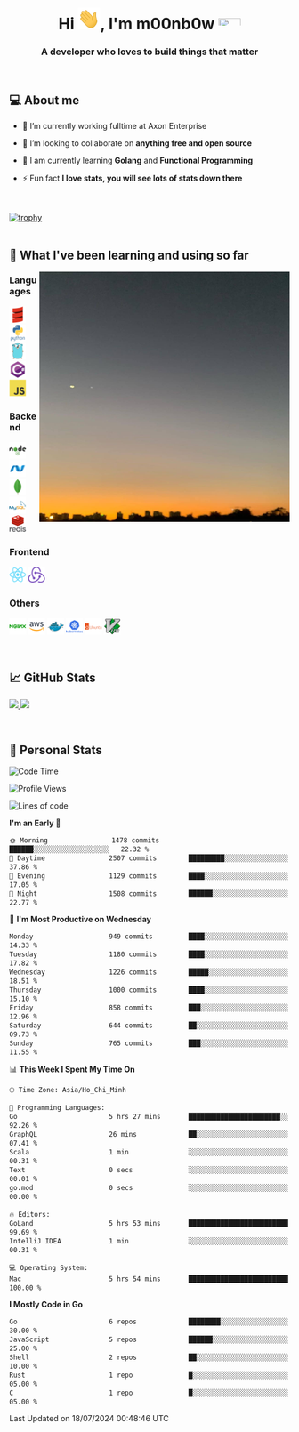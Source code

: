 <h1 align="center">Hi <img src="https://raw.githubusercontent.com/ABSphreak/ABSphreak/master/gifs/Hi.gif" width="40px" />,  I'm m00nb0w <img src="https://media.giphy.com/media/Xf7T7zOwZm9WbHvTap/giphy.gif" width="40px" height="20px"></h1>
<h3 align="center">A developer who loves to build things that matter</h3>

<br/>

## 💻 About me

- 🔭 I’m currently working fulltime at Axon Enterprise 

- 👯 I’m looking to collaborate on **anything free and open source**

- 🧠 I am currently learning **Golang** and **Functional Programming** 

- ⚡ Fun fact **I love stats, you will see lots of stats down there**



<br/><br/>[![trophy](https://github-profile-trophy.vercel.app/?username=m00nb0w&theme=nord&column=7)](https://github.com/ryo-ma/github-profile-trophy)<br/><br/>

## 🔧 What I've been learning and using so far

<img align="right" alt="readme" src="./assets/readme.jpg" width="450" height="450"/>

### Languages
<p align="left">
<img src="https://raw.githubusercontent.com/devicons/devicon/master/icons/scala/scala-original.svg" alt="scala" width="30" height="30" />
<img src="https://raw.githubusercontent.com/devicons/devicon/master/icons/python/python-original-wordmark.svg" alt="python" width="30" height="30" />
<img src="https://raw.githubusercontent.com/devicons/devicon/master/icons/go/go-original.svg" alt="go" width="30" height="30" />
<img src="https://raw.githubusercontent.com/devicons/devicon/master/icons/csharp/csharp-original.svg" alt="csharp" width="30" height="30" />
<img src="https://raw.githubusercontent.com/devicons/devicon/master/icons/javascript/javascript-original.svg" alt="js" width="30" height="30" />
</p>

### Backend
<p align="left">
<img src="https://raw.githubusercontent.com/devicons/devicon/master/icons/nodejs/nodejs-original-wordmark.svg" alt="nodejs" width="30" height="30" />
<img src="https://raw.githubusercontent.com/devicons/devicon/master/icons/dot-net/dot-net-original.svg" alt=".NET" width="30" height="30" />
<img src="https://raw.githubusercontent.com/devicons/devicon/master/icons/mongodb/mongodb-original.svg" alt="mongodb" width="30" height="30" />
<img src="https://raw.githubusercontent.com/devicons/devicon/master/icons/mysql/mysql-original-wordmark.svg" alt="mysql" width="30" height="30" />
<img src="https://raw.githubusercontent.com/devicons/devicon/master/icons/redis/redis-original-wordmark.svg" alt="redis" width="30" height="30" />
</p>

### Frontend
<p align="left">
<img src="https://raw.githubusercontent.com/devicons/devicon/master/icons/react/react-original.svg" alt="react" width="30" height="30" />
<img src="https://raw.githubusercontent.com/devicons/devicon/master/icons/redux/redux-original.svg" alt=".NET" width="30" height="30" />
</p>

### Others
<p align="left">
<img src="https://raw.githubusercontent.com/devicons/devicon/master/icons/nginx/nginx-original.svg" alt="nginx" width="30" height="30" />
<img src="https://raw.githubusercontent.com/github/explore/80688e429a7d4ef2fca1e82350fe8e3517d3494d/topics/aws/aws.png" alt="aws" width="30" height="30" />
<img src="https://raw.githubusercontent.com/devicons/devicon/master/icons/docker/docker-original.svg" alt="Docker" width="30" height="30" />
<img src="https://raw.githubusercontent.com/devicons/devicon/master/icons/kubernetes/kubernetes-plain-wordmark.svg" alt="Kubernetes" width="30" height="30" />
<img src="https://raw.githubusercontent.com/devicons/devicon/master/icons/ubuntu/ubuntu-plain-wordmark.svg" alt="Ubuntu" width="30" height="30" />
<img src="https://raw.githubusercontent.com/devicons/devicon/master/icons/vim/vim-original.svg" alt="Vim" width="30" height="30" />
</p>

<br/>

## 📈 GitHub Stats

<p>
<a href="https://github.com/m00nb0w">
  <img height="180em" src="https://github-readme-stats.vercel.app/api?username=m00nb0w&count_private=true&show_icons=true&include_all_commits=true&theme=darcula" />
  <img height="180em" src="http://github-readme-streak-stats.herokuapp.com?user=m00nb0w&theme=dark" />
</a>
</p>

<br/>

## 💪 Personal Stats
<!--START_SECTION:waka-->
![Code Time](http://img.shields.io/badge/Code%20Time-2%2C638%20hrs%2012%20mins-blue)

![Profile Views](http://img.shields.io/badge/Profile%20Views-0-blue)

![Lines of code](https://img.shields.io/badge/From%20Hello%20World%20I%27ve%20Written-8.8%20million%20lines%20of%20code-blue)

**I'm an Early 🐤** 

```text
🌞 Morning                1478 commits        ██████░░░░░░░░░░░░░░░░░░░   22.32 % 
🌆 Daytime                2507 commits        █████████░░░░░░░░░░░░░░░░   37.86 % 
🌃 Evening                1129 commits        ████░░░░░░░░░░░░░░░░░░░░░   17.05 % 
🌙 Night                  1508 commits        ██████░░░░░░░░░░░░░░░░░░░   22.77 % 
```
📅 **I'm Most Productive on Wednesday** 

```text
Monday                   949 commits         ████░░░░░░░░░░░░░░░░░░░░░   14.33 % 
Tuesday                  1180 commits        ████░░░░░░░░░░░░░░░░░░░░░   17.82 % 
Wednesday                1226 commits        █████░░░░░░░░░░░░░░░░░░░░   18.51 % 
Thursday                 1000 commits        ████░░░░░░░░░░░░░░░░░░░░░   15.10 % 
Friday                   858 commits         ███░░░░░░░░░░░░░░░░░░░░░░   12.96 % 
Saturday                 644 commits         ██░░░░░░░░░░░░░░░░░░░░░░░   09.73 % 
Sunday                   765 commits         ███░░░░░░░░░░░░░░░░░░░░░░   11.55 % 
```


📊 **This Week I Spent My Time On** 

```text
🕑︎ Time Zone: Asia/Ho_Chi_Minh

💬 Programming Languages: 
Go                       5 hrs 27 mins       ███████████████████████░░   92.26 % 
GraphQL                  26 mins             ██░░░░░░░░░░░░░░░░░░░░░░░   07.41 % 
Scala                    1 min               ░░░░░░░░░░░░░░░░░░░░░░░░░   00.31 % 
Text                     0 secs              ░░░░░░░░░░░░░░░░░░░░░░░░░   00.01 % 
go.mod                   0 secs              ░░░░░░░░░░░░░░░░░░░░░░░░░   00.00 % 

🔥 Editors: 
GoLand                   5 hrs 53 mins       █████████████████████████   99.69 % 
IntelliJ IDEA            1 min               ░░░░░░░░░░░░░░░░░░░░░░░░░   00.31 % 

💻 Operating System: 
Mac                      5 hrs 54 mins       █████████████████████████   100.00 % 
```

**I Mostly Code in Go** 

```text
Go                       6 repos             ████████░░░░░░░░░░░░░░░░░   30.00 % 
JavaScript               5 repos             ██████░░░░░░░░░░░░░░░░░░░   25.00 % 
Shell                    2 repos             ██░░░░░░░░░░░░░░░░░░░░░░░   10.00 % 
Rust                     1 repo              █░░░░░░░░░░░░░░░░░░░░░░░░   05.00 % 
C                        1 repo              █░░░░░░░░░░░░░░░░░░░░░░░░   05.00 % 
```




 Last Updated on 18/07/2024 00:48:46 UTC
<!--END_SECTION:waka-->
